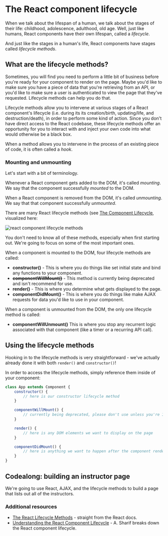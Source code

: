 <!-- Student takeaway: -->
<!--Student will be able to:
- Know the difference between mounting and unmounting to the DOM
- Name four useful lifecycle methods (constructor, render, componentDidMount, componentWillUnmount)
- Know which lifecycle methods are called when a component is mounted to the DOM (constructor, render, componentDidMount)
 -->

# The React component lifecycle

When we talk about the lifespan of a human, we talk about the stages of their life: childhood, adolescence, adulthood, old age. Well, just like humans, React components have their own lifespan, called a _lifecycle_.

And just like the stages in a human's life, React components have stages called _lifecycle methods_.

## What are the lifecycle methods?
Sometimes, you will find you need to perform a little bit of business before you're ready for your component to render on the page. Maybe you'd like to make sure you have a piece of data that you're retrieving from an API, or you'd like to make sure a user is authenticated to view the page that they've requested. Lifecycle methods can help you do that.

Lifecycle methods allow you to intervene at various stages of a React component's lifecycle (i.e. during its its creation/birth, updating/life, and destruction/death), in order to perform some kind of action. Since you don't have direct access to the React codebase, these lifecycle methods offer an opportunity for you to interact with and inject your own code into what would otherwise be a black box.

When a method allows you to intervene in the process of an existing piece of code, it is often called a _hook_.

### Mounting and unmounting
Let's start with a bit of terminology.

Whenever a React component gets added to the DOM, it's called _mounting_. We say that the component successfully _mounted_ to the DOM. 

When a React component is removed from the DOM, it's called _unmounting_. We say that that component successfully _unmounted_.

There are many React lifecycle methods (see [The Component Lifecycle](https://facebook.github.io/react/docs/react-component.html), visualized here:

![react component lifecycle methods](https://hychalknotes.s3.amazonaws.com/component-lifecycles.jpg)

You don't need to know all of these methods, especially when first starting out. We're going to focus on some of the most important ones. 

When a component is mounted to the DOM, four lifecycle methods are called:

* **constructor()** - This is where you do things like set initial state and bind any functions to your component.
* ~~**componentWillMount()**~~ - This method is currently being deprecated and isn't recommend for use.
* **render()** - This is where you determine what gets displayed to the page.
* **componentDidMount()** - This is where you do things like make AJAX requests for data you'd like to use in your component. 

When a component is unmounted from the DOM, the only one lifecycle method is called:
* **componentWillUnmount()** This is where you stop any recurrent logic associated with that component (like a timer or a recurring API call).

## Using the lifecycle methods
Hooking in to the lifecycle methods is very straightforward - we've actually already done it with both `render()` and `constructor()`! 

In order to access the lifecycle methods, simply reference them inside of your component:

```javascript
class App extends Component {
    constructor() {
        // here is our constructor lifecycle method
    }

    componentWillMount() {
        // currently being deprecated, please don't use unless you're 100% sure you need to!
    }

    render() {
        // here is any DOM elements we want to display on the page
    }

    componentDidMount() {
        // here is anything we want to happen after the component renders - like grab our AJAX data
    }
}
```

## Codealong: building an instructor page
We're going to use React, AJAX, and the lifecycle methods to build a page that lists out all of the instructors.

### Additional resources
* [The React Lifecycle Methods](https://reactjs.org/docs/react-component.html) - straight from the React docs.
* [Understanding the React Component Lifecycle](http://busypeoples.github.io/post/react-component-lifecycle/) - A. Sharif breaks down the React component lifecycle.